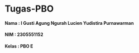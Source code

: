 # Tugas-PBO

#### Nama : I Gusti Agung Ngurah Lucien Yudistira Purnawarman
#### NIM : 2305551152
#### Kelas : PBO E
